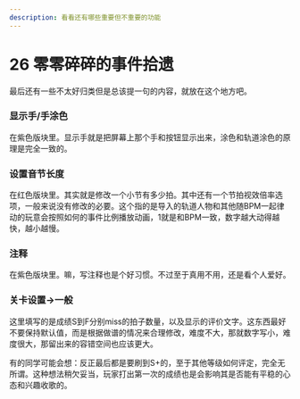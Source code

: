 ```yaml
---
description: 看看还有哪些重要但不重要的功能
---
```


# 26 零零碎碎的事件拾遗

最后还有一些不太好归类但是总该提一句的内容，就放在这个地方吧。

### 显示手/手涂色 <a id="1"></a>

在紫色版块里。显示手就是把屏幕上那个手和按钮显示出来，涂色和轨道涂色的原理是完全一致的。

### 设置音节长度

在红色版块里。其实就是修改一个小节有多少拍。其中还有一个节拍视效倍率选项，一般来说没有修改的必要。这个指的是导入的轨道人物和其他随BPM一起律动的玩意会按照如何的事件比例播放动画，1就是和BPM一致，数字越大动得越快，越小越慢。

### 注释

在紫色版块里。嘛，写注释也是个好习惯。不过至于真用不用，还是看个人爱好。

### 关卡设置→一般

这里填写的是成绩S到F分别miss的拍子数量，以及显示的评价文字。这东西最好不要保持默认值，而是根据做谱的情况来合理修改，难度不大，那就数字写小，难度很大，那留出来的容错空间也应该更大。

有的同学可能会想：反正最后都是要刷到S+的，至于其他等级如何评定，完全无所谓。这种想法稍欠妥当，玩家打出第一次的成绩也是会影响其是否能有平稳的心态和兴趣收歌的。

